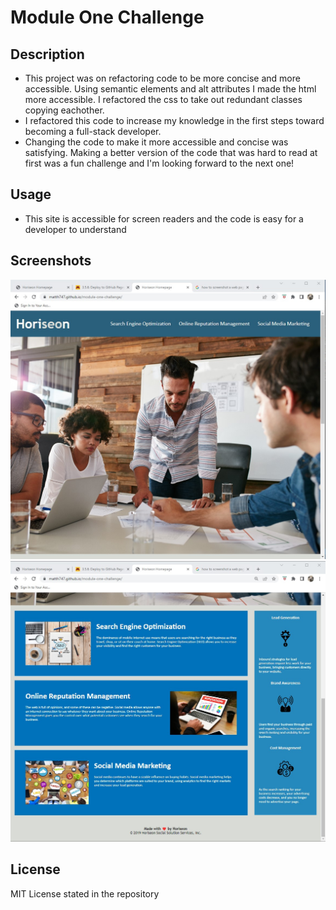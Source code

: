 # Module One Challenge

## Description


- This project was on refactoring code to be more concise and more accessible.  Using semantic elements and alt attributes I made the html more accessible. I refactored the css to take out redundant classes copying eachother.
- I refactored this code to increase my knowledge in the first steps toward becoming a full-stack developer.
- Changing the code to make it more accessible and concise was satisfying.  Making a better version of the code that was hard to read at first was a fun challenge and I'm looking forward to the next one!


## Usage

- This site is accessible for screen readers and the code is easy for a developer to understand

## Screenshots
![website screenshots](./assets/images/CH1-image1.jpg)
![](./assets/images/CH1-image2.jpg)

## License

MIT License stated in the repository

